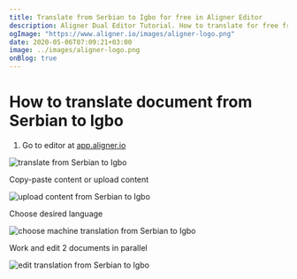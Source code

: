 ```yaml
---
title: Translate from Serbian to Igbo for free in Aligner Editor
description: Aligner Dual Editor Tutorial. How to translate for free from Serbian to Igbo. Aligner is multilingual document management platform. 
ogImage: "https://www.aligner.io/images/aligner-logo.png"
date: 2020-05-06T07:09:21+03:00
image: ../images/aligner-logo.png
onBlog: true
---
```


# How to translate document from Serbian to Igbo

1. Go to editor at [app.aligner.io](https://app.aligner.io "Aligner App web page")

![translate from Serbian to Igbo](../aligner-blank-editor.png "translate from Serbian to Igbo")

Copy-paste content or upload content

![upload content from Serbian to Igbo](../aligner-uploaded-document.png "upload content from Serbian to Igbo")

Choose desired language

![choose machine translation from Serbian to Igbo](../aligner-language-dropdown.png "choose machine translation from Serbian to Igbo")

Work and edit 2 documents in parallel

![edit translation from Serbian to Igbo](../aligner-double-sitded-editor.png "edit translation from Serbian to Igbo")

